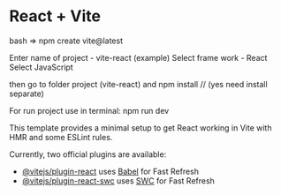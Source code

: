 # React + Vite

bash => npm create vite@latest

Enter name of project  - vite-react (example)
Select frame work - React
Select JavaScript 

then go to folder project (vite-react) and 
npm install   // (yes need install separate)

For run project use in terminal: npm run dev

This template provides a minimal setup to get React working in Vite with HMR and some ESLint rules.

Currently, two official plugins are available:

- [@vitejs/plugin-react](https://github.com/vitejs/vite-plugin-react/blob/main/packages/plugin-react/README.md) uses [Babel](https://babeljs.io/) for Fast Refresh
- [@vitejs/plugin-react-swc](https://github.com/vitejs/vite-plugin-react-swc) uses [SWC](https://swc.rs/) for Fast Refresh
  
